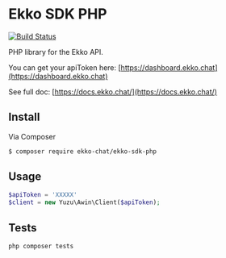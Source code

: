# Ekko SDK PHP

[![Build Status](https://travis-ci.org/yuzu-co/awin-php.svg?branch=master)](https://travis-ci.org/yuzu-co/awin-php) 

PHP library for the Ekko API.

You can get your apiToken here: [https://dashboard.ekko.chat](https://dashboard.ekko.chat)

See full doc: [https://docs.ekko.chat/](https://docs.ekko.chat/)


## Install

Via Composer

``` bash
$ composer require ekko-chat/ekko-sdk-php
```

## Usage

``` php
$apiToken = 'XXXXX'
$client = new Yuzu\Awin\Client($apiToken);
```

## Tests

```php
php composer tests
```
